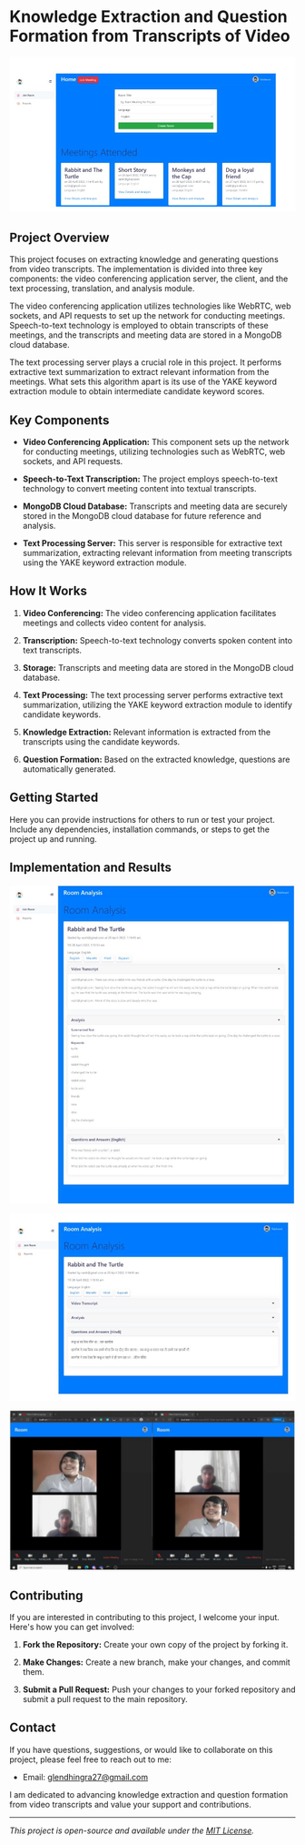 # Knowledge Extraction and Question Formation from Transcripts of Video

![Project Image](Images/Image1.JPG)

## Project Overview

This project focuses on extracting knowledge and generating questions from video transcripts. The implementation is divided into three key components: the video conferencing application server, the client, and the text processing, translation, and analysis module.

The video conferencing application utilizes technologies like WebRTC, web sockets, and API requests to set up the network for conducting meetings. Speech-to-text technology is employed to obtain transcripts of these meetings, and the transcripts and meeting data are stored in a MongoDB cloud database.

The text processing server plays a crucial role in this project. It performs extractive text summarization to extract relevant information from the meetings. What sets this algorithm apart is its use of the YAKE keyword extraction module to obtain intermediate candidate keyword scores.

## Key Components

- **Video Conferencing Application:** This component sets up the network for conducting meetings, utilizing technologies such as WebRTC, web sockets, and API requests.

- **Speech-to-Text Transcription:** The project employs speech-to-text technology to convert meeting content into textual transcripts.

- **MongoDB Cloud Database:** Transcripts and meeting data are securely stored in the MongoDB cloud database for future reference and analysis.

- **Text Processing Server:** This server is responsible for extractive text summarization, extracting relevant information from meeting transcripts using the YAKE keyword extraction module.

## How It Works

1. **Video Conferencing:** The video conferencing application facilitates meetings and collects video content for analysis.

2. **Transcription:** Speech-to-text technology converts spoken content into text transcripts.

3. **Storage:** Transcripts and meeting data are stored in the MongoDB cloud database.

4. **Text Processing:** The text processing server performs extractive text summarization, utilizing the YAKE keyword extraction module to identify candidate keywords.

5. **Knowledge Extraction:** Relevant information is extracted from the transcripts using the candidate keywords.

6. **Question Formation:** Based on the extracted knowledge, questions are automatically generated.

## Getting Started

Here you can provide instructions for others to run or test your project. Include any dependencies, installation commands, or steps to get the project up and running.

## Implementation and Results

![Implementation Image 1](Images/Image2.JPG)

![Implementation Image 2](Images/Image3.JPG)

![Results Image 1](Images/Image4.JPG)

## Contributing

If you are interested in contributing to this project, I welcome your input. Here's how you can get involved:

1. **Fork the Repository:** Create your own copy of the project by forking it.

2. **Make Changes:** Create a new branch, make your changes, and commit them.

3. **Submit a Pull Request:** Push your changes to your forked repository and submit a pull request to the main repository.

## Contact

If you have questions, suggestions, or would like to collaborate on this project, please feel free to reach out to me:

- Email: glendhingra27@gmail.com

I am dedicated to advancing knowledge extraction and question formation from video transcripts and value your support and contributions.

---

*This project is open-source and available under the [MIT License](LICENSE.md).*
